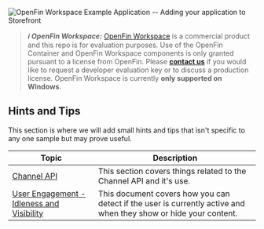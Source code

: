 ![OpenFin Workspace Example Application -- Adding your application to Storefront](../../assets/OpenFin-Workspace-Starter.png)

> **_:information_source: OpenFin Workspace:_** [OpenFin Workspace](https://www.openfin.co/workspace/) is a commercial product and this repo is for evaluation purposes. Use of the OpenFin Container and OpenFin Workspace components is only granted pursuant to a license from OpenFin. Please [**contact us**](https://www.openfin.co/workspace/poc/) if you would like to request a developer evaluation key or to discuss a production license.
> OpenFin Workspace is currently **only supported on Windows**.

## Hints and Tips

This section is where we will add small hints and tips that isn't specific to any one sample but may prove useful.

| Topic                                                                         | Description                                                                                                      |
| ----------------------------------------------------------------------------- | ---------------------------------------------------------------------------------------------------------------- |
| [Channel API](./docs/channel-api.md)                                          | This section covers things related to the Channel API and it's use.                                              |
| [User Engagement - Idleness and Visibility](./docs/visible-idle-detection.md) | This document covers how you can detect if the user is currently active and when they show or hide your content. |
